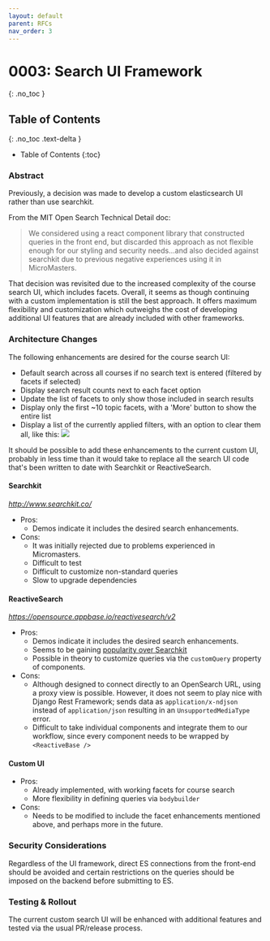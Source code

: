 ```yaml
---
layout: default
parent: RFCs
nav_order: 3
---
```

# 0003: Search UI Framework
{: .no_toc }

## Table of Contents
{: .no_toc .text-delta }

- Table of Contents
{:toc}

### Abstract
Previously, a decision was made to develop a custom elasticsearch UI rather than use searchkit.

From the MIT Open Search Technical Detail doc:
>We considered using a react component library that constructed queries in the front end, but discarded this approach
as not flexible enough for our styling and security needs...and also decided against searchkit due to previous
negative experiences using it in MicroMasters.


That decision was revisited due to the increased complexity of the course search UI, which includes facets.  Overall, it seems as though continuing with a custom implementation is still the best approach.  It offers maximum flexibility and customization which outweighs the cost of developing additional UI features that are already included with other frameworks.


### Architecture Changes

The following enhancements are desired for the course search UI:
- Default search across all courses if no search text is entered (filtered by facets if selected)
- Display search result counts next to each facet option
- Update the list of facets to only show those included in search results
- Display only the first ~10 topic facets, with a 'More' button to show the entire list
- Display a list of the currently applied filters, with an option to clear them all, like this:
  <img src="https://user-images.githubusercontent.com/430126/53447610-7b452800-39e3-11e9-804b-8b837a76d1ff.png" />

It should be possible to add these enhancements to the current custom UI, probably in less time than
it would take to replace all the search UI code that's been written to date with Searchkit or ReactiveSearch.

#### Searchkit
_http://www.searchkit.co/_
- Pros:
  - Demos indicate it includes the desired search enhancements.
- Cons:
  - It was initially rejected due to problems experienced in Micromasters.
  - Difficult to test
  - Difficult to customize non-standard queries
  - Slow to upgrade dependencies

#### ReactiveSearch
_https://opensource.appbase.io/reactivesearch/v2_
- Pros:
  - Demos indicate it includes the desired search enhancements.
  - Seems to be gaining [popularity over Searchkit](https://www.npmtrends.com/@appbaseio/reactivesearch-vs-searchkit)
  - Possible in theory to customize queries via the `customQuery` property of components.
- Cons:
  - Although designed to connect directly to an OpenSearch URL, using a proxy view is possible. However, it does not seem
  to play nice with Django Rest Framework; sends data as `application/x-ndjson` instead of `application/json` resulting
  in an `UnsupportedMediaType` error.
  - Difficult to take individual components and integrate them to our workflow, since every component needs to be wrapped by `<ReactiveBase />`

#### Custom UI
- Pros:
  - Already implemented, with working facets for course search
  - More flexibility in defining queries via `bodybuilder`
- Cons:
  - Needs to be modified to include the facet enhancements mentioned above, and perhaps more in the future.

### Security Considerations
Regardless of the UI framework, direct ES connections from the front-end should be avoided and certain restrictions on the queries should be imposed on the backend before submitting to ES.

### Testing & Rollout
The current custom search UI will be enhanced with additional features and tested via the usual PR/release process.
